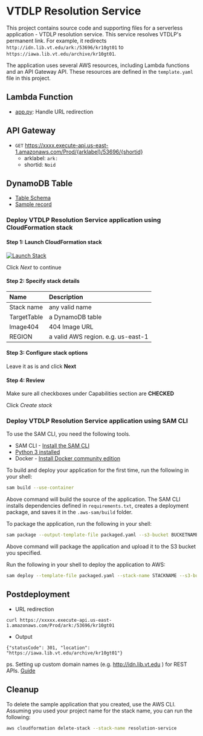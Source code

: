 # VTDLP Resolution Service

This project contains source code and supporting files for a serverless application - VTDLP resolution service. This service resolves VTDLP's permanent link. For example, it redirects ```http://idn.lib.vt.edu/ark:/53696/kr10gt01``` to ```https://iawa.lib.vt.edu/archive/kr10gt01```.

The application uses several AWS resources, including Lambda functions and an API Gateway API. These resources are defined in the `template.yaml` file in this project.

## Lambda Function
* [app.py](apps/app.py): Handle URL redirection

## API Gateway
* ```GET``` https://xxxx.execute-api.us-east-1.amazonaws.com/Prod/{arklabel}/53696/{shortid}
	* arklabel: ```ark:```
	* shortid: ```Noid```

## DynamoDB Table
* [Table Schema](example/table_schema.json)
* [Sample record](example/record.json)


### Deploy VTDLP Resolution Service application using CloudFormation stack
#### Step 1: Launch CloudFormation stack
[![Launch Stack](https://cdn.rawgit.com/buildkite/cloudformation-launch-stack-button-svg/master/launch-stack.svg)](https://console.aws.amazon.com/cloudformation/home?region=us-east-1#/stacks/new?&templateURL=https://vtdlp-dev-cf.s3.amazonaws.com/7db2bd3b29f387d3ea3639726f7e535c.template)

Click *Next* to continue

#### Step 2: Specify stack details

| Name | Description |
|:---  |:------------|
| Stack name | any valid name |
| TargetTable | a DynamoDB table |
| Image404 | 404 Image URL |
| REGION | a valid AWS region. e.g. us-east-1  |

#### Step 3: Configure stack options
Leave it as is and click **Next**

#### Step 4: Review
Make sure all checkboxes under Capabilities section are **CHECKED**

Click *Create stack*

### Deploy VTDLP Resolution Service application using SAM CLI

To use the SAM CLI, you need the following tools.

* SAM CLI - [Install the SAM CLI](https://docs.aws.amazon.com/serverless-application-model/latest/developerguide/serverless-sam-cli-install.html)
* [Python 3 installed](https://www.python.org/downloads/)
* Docker - [Install Docker community edition](https://hub.docker.com/search/?type=edition&offering=community)

To build and deploy your application for the first time, run the following in your shell:

```bash
sam build --use-container
```

Above command will build the source of the application. The SAM CLI installs dependencies defined in `requirements.txt`, creates a deployment package, and saves it in the `.aws-sam/build` folder.

To package the application, run the following in your shell:
```bash
sam package --output-template-file packaged.yaml --s3-bucket BUCKETNAME
```
Above command will package the application and upload it to the S3 bucket you specified.

Run the following in your shell to deploy the application to AWS:
```bash
sam deploy --template-file packaged.yaml --stack-name STACKNAME --s3-bucket BUCKETNAME --parameter-overrides 'TargetTableName=resolutiontable Region=us-east-1 Image404=https://images/404.jpg' --capabilities CAPABILITY_IAM CAPABILITY_NAMED_IAM --region us-east-1
```

## Postdeployment
* URL redirection
```
curl https://xxxxx.execute-api.us-east-1.amazonaws.com/Prod/ark:/53696/kr10gt01
```
* Output
```
{"statusCode": 301, "location": "https://iawa.lib.vt.edu/archive/kr10gt01"}
```

ps. Setting up custom domain names (e.g. http://idn.lib.vt.edu ) for REST APIs. [Guide](https://docs.aws.amazon.com/apigateway/latest/developerguide/how-to-custom-domains.html)

## Cleanup

To delete the sample application that you created, use the AWS CLI. Assuming you used your project name for the stack name, you can run the following:

```bash
aws cloudformation delete-stack --stack-name resolution-service
```
